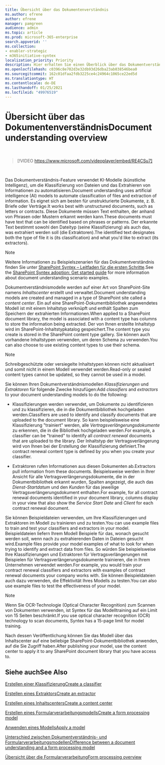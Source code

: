```yaml
---
title: Übersicht über das Dokumentenverständnis
ms.author: efrene
author: efrene
manager: pamgreen
audience: admin
ms.topic: article
ms.prod: microsoft-365-enterprise
search.appverid: ''
ms.collection:
- enabler-strategic
- m365initiative-syntex
localization_priority: Priority
description: Hier erhalten Sie einen Überblick über das Dokumentverständnis-Feature in Microsoft SharePoint Syntex.
ms.openlocfilehash: c0396c8e702d3e32db93d26dba23ab038546bea0
ms.sourcegitcommit: 162c01dfaa2fdb3225ce4c24964c1065ce22ed5d
ms.translationtype: HT
ms.contentlocale: de-DE
ms.lasthandoff: 01/25/2021
ms.locfileid: "49976519"
---
```

# <a name="document-understanding-overview"></a><span data-ttu-id="fab96-103">Übersicht über das Dokumentenverständnis</span><span class="sxs-lookup"><span data-stu-id="fab96-103">Document understanding overview</span></span>


</br>

> [!VIDEO https://www.microsoft.com/videoplayer/embed/RE4CSu7] 

</br>

<span data-ttu-id="fab96-104">Das Dokumentverständnis-Feature verwendet KI-Modelle (künstliche Intelligenz), um die Klassifizierung von Dateien und das Extrahieren von Informationen zu automatisieren.</span><span class="sxs-lookup"><span data-stu-id="fab96-104">Document understanding uses artificial intelligence (AI) models to automate classification of files and extraction of information.</span></span> <span data-ttu-id="fab96-105">Es eignet sich am besten für unstrukturierte Dokumente, z. B. Briefe oder Verträge.</span><span class="sxs-lookup"><span data-stu-id="fab96-105">It works best with unstructured documents, such as letters or contracts.</span></span> <span data-ttu-id="fab96-106">Diese Dokumente müssen Text enthalten, der anhand von Phrasen oder Mustern erkannt werden kann.</span><span class="sxs-lookup"><span data-stu-id="fab96-106">These documents must have text that can be identified based on phrases or patterns.</span></span> <span data-ttu-id="fab96-107">Der erkannte Text bestimmt sowohl den Dateityp (seine Klassifizierung) als auch das, was extrahiert werden soll (die Extraktoren).</span><span class="sxs-lookup"><span data-stu-id="fab96-107">The identified text designates both the type of file it is (its classification) and what you'd like to extract (its extractors).</span></span>

> [!NOTE]
> <span data-ttu-id="fab96-108">Weitere Informationen zu Beispielszenarien für das Dokumentverständnis finden Sie unter [SharePoint Syntex – Leitfaden für die ersten Schritte](https://docs.microsoft.com/microsoft-365/contentunderstanding/adoption-getstarted#document-understanding-scenario-example).</span><span class="sxs-lookup"><span data-stu-id="fab96-108">See the [SharePoint Syntex adoption: Get started guide](https://docs.microsoft.com/microsoft-365/contentunderstanding/adoption-getstarted#document-understanding-scenario-example) for more information about document understanding scenario examples.</span></span>

<span data-ttu-id="fab96-109">Dokumentverständnismodelle werden auf einer Art von SharePoint-Site namens *Inhaltscenter* erstellt und verwaltet.</span><span class="sxs-lookup"><span data-stu-id="fab96-109">Document understanding models are created and managed in a type of SharePoint site called a *content center*.</span></span> <span data-ttu-id="fab96-110">Ein auf eine SharePoint-Dokumentbibliothek angewendetes Modell ist mit einem Inhaltstyp verknüpft und enthält Spalten zum Speichern der extrahierten Informationen.</span><span class="sxs-lookup"><span data-stu-id="fab96-110">When applied to a SharePoint document library, the model is associated with a content type has columns to store the information being extracted.</span></span> <span data-ttu-id="fab96-111">Der von Ihnen erstellte Inhaltstyp wird im SharePoint-Inhaltstypkatalog gespeichert.</span><span class="sxs-lookup"><span data-stu-id="fab96-111">The content type you create is stored in the SharePoint content type gallery.</span></span> <span data-ttu-id="fab96-112">Sie können auch vorhandene Inhaltstypen verwenden, um deren Schema zu verwenden.</span><span class="sxs-lookup"><span data-stu-id="fab96-112">You can also choose to use existing content types to use their schema.</span></span>

> [!NOTE]
> <span data-ttu-id="fab96-113">Schreibgeschützte oder versiegelte Inhaltstypen können nicht aktualisiert und somit nicht in einem Modell verwendet werden.</span><span class="sxs-lookup"><span data-stu-id="fab96-113">Read-only or sealed content types cannot be updated, so they cannot be used in a model.</span></span>

<span data-ttu-id="fab96-114">Sie können Ihren Dokumentverständnismodellen *Klassifizierungen* und *Extraktoren* für folgende Zwecke hinzufügen:</span><span class="sxs-lookup"><span data-stu-id="fab96-114">Add *classifiers* and *extractors* to your document understanding models to do the following:</span></span> 

- <span data-ttu-id="fab96-115">Klassifizierungen werden verwendet, um Dokumente zu identifizieren und zu klassifizieren, die in die Dokumentbibliothek hochgeladen werden.</span><span class="sxs-lookup"><span data-stu-id="fab96-115">Classifiers are used to identify and classify documents that are uploaded to the document library.</span></span> <span data-ttu-id="fab96-116">So kann beispielsweise eine Klassifizierung "trainiert" werden, alle *Vertragsverlängerungsdokumente* zu erkennen, die in die Bibliothek hochgeladen werden.</span><span class="sxs-lookup"><span data-stu-id="fab96-116">For example, a classifier can be "trained" to identify all *contract renewal* documents that are uploaded to the library.</span></span> <span data-ttu-id="fab96-117">Der Inhaltstyp der Vertragsverlängerung wird von Ihnen bei der Erstellung der Klassifizierung definiert.</span><span class="sxs-lookup"><span data-stu-id="fab96-117">The contract renewal content type is defined by you when you create your classifier.</span></span>

- <span data-ttu-id="fab96-118">Extraktoren rufen Informationen aus diesen Dokumenten ab.</span><span class="sxs-lookup"><span data-stu-id="fab96-118">Extractors pull information from these documents.</span></span> <span data-ttu-id="fab96-119">Beispielsweise werden in Ihrer Ansicht für alle Vertragsverlängerungsdokumente, die in der Dokumentbibliothek erkannt wurden, Spalten angezeigt, die auch das *Dienst-Startdatum* und den *Kunden* für das jeweilige Vertragsverlängerungsdokument enthalten.</span><span class="sxs-lookup"><span data-stu-id="fab96-119">For example, for all contract renewal documents identified in your document library, columns display in your view that also show the *Service Start Date* and  *Client* for each contract renewal document.</span></span> 

<span data-ttu-id="fab96-120">Sie können Beispieldateien verwenden, um Ihre Klassifizierungen und Extraktoren im Modell zu trainieren und zu testen.</span><span class="sxs-lookup"><span data-stu-id="fab96-120">You can use example files to train and test your classifiers and extractors in your model.</span></span> <span data-ttu-id="fab96-121">Beispieldateien liefern Ihrem Modell Beispiele für das, wonach gesucht werden soll, wenn nach zu extrahierenden Daten in Dateien gesucht wird.</span><span class="sxs-lookup"><span data-stu-id="fab96-121">Example files provide your model examples of what to look for when trying to identify and extract data from files.</span></span> <span data-ttu-id="fab96-122">So würden Sie beispielsweise Ihre Klassifizierungen und Extraktoren für Vertragsverlängerungen mit Beispielen für Vertragsverlängerungsdokumente trainieren, die in Ihrem Unternehmen verwendet werden.</span><span class="sxs-lookup"><span data-stu-id="fab96-122">For example, you would train your contract renewal classifiers and extractors with examples of contract renewal documents your company works with.</span></span> <span data-ttu-id="fab96-123">Sie können Beispieldateien auch dazu verwenden, die Effektivität Ihres Modells zu testen.</span><span class="sxs-lookup"><span data-stu-id="fab96-123">You can also use example files to test the effectiveness of your model.</span></span>

> [!NOTE]
> <span data-ttu-id="fab96-124">Wenn Sie OCR-Technologie (Optical Character Recognition) zum Scannen von Dokumenten verwenden, ist Syntex für das Modelltraining auf ein Limit von 15 Seiten beschränkt.</span><span class="sxs-lookup"><span data-stu-id="fab96-124">If you use optical character recognition (OCR) technology to scan documents, Syntex has a 15-page limit for model training.</span></span>

<span data-ttu-id="fab96-125">Nach dessen Veröffentlichung können Sie das Modell über das Inhaltscenter auf eine beliebige SharePoint-Dokumentbibliothek anwenden, auf die Sie Zugriff haben.</span><span class="sxs-lookup"><span data-stu-id="fab96-125">After publishing your model, use the content center to apply it to any SharePoint document library that you have access to.</span></span>  

## <a name="see-also"></a><span data-ttu-id="fab96-126">Siehe auch</span><span class="sxs-lookup"><span data-stu-id="fab96-126">See Also</span></span>
[<span data-ttu-id="fab96-127">Erstellen einer Klassifizierung</span><span class="sxs-lookup"><span data-stu-id="fab96-127">Create a classifier</span></span>](create-a-classifier.md)

[<span data-ttu-id="fab96-128">Erstellen eines Extraktors</span><span class="sxs-lookup"><span data-stu-id="fab96-128">Create an extractor</span></span>](create-an-extractor.md)

[<span data-ttu-id="fab96-129">Erstellen eines Inhaltscenters</span><span class="sxs-lookup"><span data-stu-id="fab96-129">Create a content center</span></span>](create-a-content-center.md)

[<span data-ttu-id="fab96-130">Erstellen eines Formularverarbeitungsmodells</span><span class="sxs-lookup"><span data-stu-id="fab96-130">Create a form processing model</span></span>](create-a-form-processing-model.md)

[<span data-ttu-id="fab96-131">Anwenden eines Modells</span><span class="sxs-lookup"><span data-stu-id="fab96-131">Apply a model</span></span>](apply-a-model.md)   

[<span data-ttu-id="fab96-132">Unterschied zwischen Dokumentverständnis- und Formularverarbeitungsmodellen</span><span class="sxs-lookup"><span data-stu-id="fab96-132">Difference between a document understanding and a form processing model</span></span>](difference-between-document-understanding-and-form-processing-model.md)
  
[<span data-ttu-id="fab96-133">Übersicht über die Formularverarbeitung</span><span class="sxs-lookup"><span data-stu-id="fab96-133">Form processing overview</span></span>](form-processing-overview.md)
